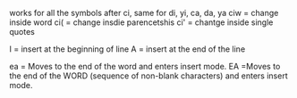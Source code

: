 works for all the symbols after ci, same for di, yi, ca, da, ya
ciw = change inside word
ci( = change insdie parencetshis
ci' = chantge inside single quotes

I = insert at the beginning of line
A = insert at the end of the line

ea = Moves to the end of the word and enters insert mode.
EA =Moves to the end of the WORD (sequence of non-blank characters) and enters insert mode.
